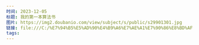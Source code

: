 ```yaml
---
时间: 2023-12-05
标题: 我的第一本算法书
图片: https://img2.doubanio.com/view/subject/s/public/s29901301.jpg
链接: file:///C:/%E7%94%B5%E5%AD%90%E4%B9%A6%E7%AE%A1%E7%90%86%E8%BD%AF%E4%BB%B6/%E8%AE%A1%E7%AE%97%E6%9C%BA_%E7%9C%8B%E5%AE%8C%E7%9A%84/Wei%20Zhi/Wo%20De%20Di%20Yi%20Ben%20Suan%20Fa%20Shu%20%20(Shi%20Ti%20(40)/Wo%20De%20Di%20Yi%20Ben%20Suan%20Fa%20Shu%20%20(S%20-%20Wei%20Zhi.pdf
tags:
---
```




